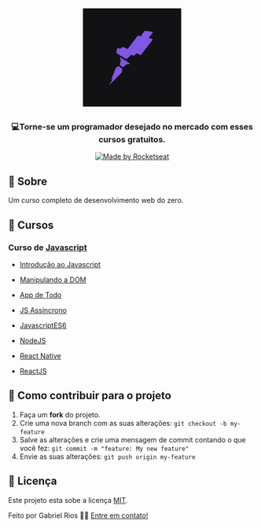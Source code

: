 <h1 align="center">
    <img alt="Starter" src="/.github/images/starter400.jpg"  widht="200px" height="200px" />
</h1>

<h3 align="center">
  💻<strong>Torne-se um programador desejado</strong> no mercado com esses cursos gratuitos.
</h3>

<p align="center">

  <a href="https://rocketseat.com.br">
    <img alt="Made by Rocketseat" src="https://img.shields.io/badge/made%20by-Rocketseat-%23F8952D">
  </a>
  
</p>


## :book: Sobre

Um curso completo de desenvolvimento web do zero.
 
 
## :open_file_folder: Cursos

### Curso de [Javascript](https://github.com/grioos/cursos-starter/tree/master/javascript)

-   [Introdução ao Javascript](https://github.com/grioos/cursos-starter/tree/master/javascript/modulo01)
-   [Manipulando a DOM](https://github.com/grioos/cursos-starter/tree/master/javascript/modulo02)
-   [App de Todo](https://github.com/grioos/cursos-starter/blob/master/javascript/modulo03-04/index.html)
-   [JS Assíncrono](https://github.com/grioos/cursos-starter/tree/master/javascript/modulo03-04)

- [JavascriptES6](https://github.com/grioos/cursos-starter/tree/master/javascriptes6)
- [NodeJS](https://github.com/grioos/cursos-starter/tree/master/nodejs)
- [React Native](https://github.com/grioos/cursos-starter/tree/master/react-native)
- [ReactJS](https://github.com/grioos/cursos-starter/tree/master/reactjs)


## :muscle: Como contribuir para o projeto

1. Faça um **fork** do projeto.
2. Crie uma nova branch com as suas alterações: `git checkout -b my-feature`
3. Salve as alterações e crie uma mensagem de commit contando o que você fez: `git commit -m "feature: My new feature"`
4. Envie as suas alterações: `git push origin my-feature`


## 📝 Licença

Este projeto esta sobe a licença [MIT](./LICENSE.md).

Feito por Gabriel Rios 👋🏻 [Entre em contato!](https://www.linkedin.com/in/grioos/)

